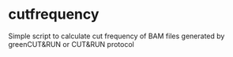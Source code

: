 # cutfrequency
Simple script to calculate cut frequency of BAM files generated by greenCUT&RUN or CUT&RUN protocol


